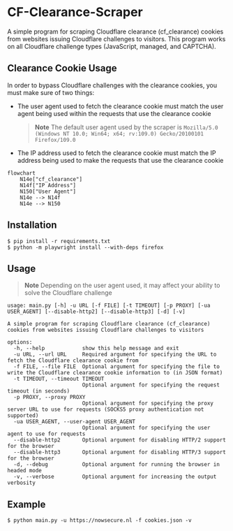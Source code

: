 # CF-Clearance-Scraper

A simple program for scraping Cloudflare clearance (cf_clearance) cookies from websites issuing Cloudflare challenges to visitors. This program works on all Cloudflare challenge types (JavaScript, managed, and CAPTCHA).

## Clearance Cookie Usage
In order to bypass Cloudflare challenges with the clearance cookies, you must make sure of two things:

- The user agent used to fetch the clearance cookie must match the user agent being used within the requests that use the clearance cookie
    > **Note**
    > The default user agent used by the scraper is `Mozilla/5.0 (Windows NT 10.0; Win64; x64; rv:109.0) Gecko/20100101 Firefox/109.0`
- The IP address used to fetch the clearance cookie must match the IP address being used to make the requests that use the clearance cookie

```mermaid
flowchart
	N14e["cf_clearance"]
	N14f["IP Address"]
	N150["User Agent"]
	N14e --> N14f
	N14e --> N150
```

## Installation
    $ pip install -r requirements.txt
    $ python -m playwright install --with-deps firefox


## Usage
> **Note**
> Depending on the user agent used, it may affect your ability to solve the Cloudflare challenge

```
usage: main.py [-h] -u URL [-f FILE] [-t TIMEOUT] [-p PROXY] [-ua USER_AGENT] [--disable-http2] [--disable-http3] [-d] [-v]

A simple program for scraping Cloudflare clearance (cf_clearance) cookies from websites issuing Cloudflare challenges to visitors

options:
  -h, --help            show this help message and exit
  -u URL, --url URL     Required argument for specifying the URL to fetch the Cloudflare clearance cookie from
  -f FILE, --file FILE  Optional argument for specifying the file to write the Cloudflare clearance cookie information to (in JSON format)   
  -t TIMEOUT, --timeout TIMEOUT
                        Optional argument for specifying the request timeout (in seconds)
  -p PROXY, --proxy PROXY
                        Optional argument for specifying the proxy server URL to use for requests (SOCKS5 proxy authentication not supported)
  -ua USER_AGENT, --user-agent USER_AGENT
                        Optional argument for specifying the user agent to use for requests
  --disable-http2       Optional argument for disabling HTTP/2 support for the browser
  --disable-http3       Optional argument for disabling HTTP/3 support for the browser
  -d, --debug           Optional argument for running the browser in headed mode
  -v, --verbose         Optional argument for increasing the output verbosity
```

## Example
    $ python main.py -u https://nowsecure.nl -f cookies.json -v
